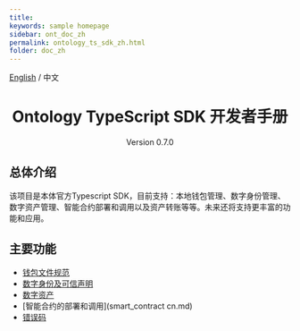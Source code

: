 ```yaml
---
title: 
keywords: sample homepage
sidebar: ont_doc_zh
permalink: ontology_ts_sdk_zh.html
folder: doc_zh
---
```




[English](./ontology_ts_sdk_en.html) / 中文

<h1 align="center">Ontology TypeScript SDK 开发者手册</h1>
<p align="center" class="version">Version 0.7.0 </p>

## 总体介绍

该项目是本体官方Typescript SDK，目前支持：本地钱包管理、数字身份管理、数字资产管理、智能合约部署和调用以及资产转账等等。未来还将支持更丰富的功能和应用。


## 主要功能


- [钱包文件规范](Wallet_File_Specification.md)
- [数字身份及可信声明](identity_claim.md)
- [数字资产](asset.md)
- [智能合约的部署和调用](smart_contract cn.md)
- [错误码](errorcode.md)


